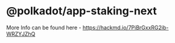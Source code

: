 # @polkadot/app-staking-next

More Info can be found here - https://hackmd.io/7PiBrGxxRG2ib-WRZYJZhQ